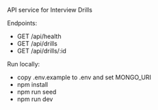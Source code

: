 API service for Interview Drills

Endpoints:
- GET /api/health
- GET /api/drills
- GET /api/drills/:id

Run locally:
- copy .env.example to .env and set MONGO_URI
- npm install
- npm run seed
- npm run dev
